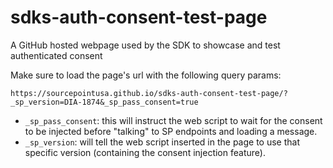 # sdks-auth-consent-test-page
A GitHub hosted webpage used by the SDK to showcase and test authenticated consent

Make sure to load the page's url with the following query params:
```
https://sourcepointusa.github.io/sdks-auth-consent-test-page/?_sp_version=DIA-1874&_sp_pass_consent=true
```

* `_sp_pass_consent`: this will instruct the web script to wait for the consent to be injected before "talking" to SP endpoints and loading a message.
* `_sp_version`: will tell the web script inserted in the page to use that specific version (containing the consent injection feature).